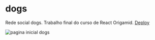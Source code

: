 # dogs
Rede social dogs. Trabalho final do curso de React Origamid. [Deploy](https://warm-frangollo-ca0f3b.netlify.app/)

<img src="https://i.imgur.com/Xgl8cpA.jpg" alt="pagina inicial dogs"/>
